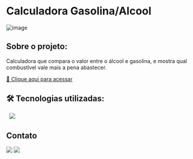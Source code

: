 # Calculadora Gasolina/Alcool
![image](https://user-images.githubusercontent.com/105132452/190491178-7044df03-3fb9-4acc-8181-35cd81fd995a.png)
## Sobre o projeto:

Calculadora que compara o valor entre o álcool e gasolina, e mostra qual combustível vale mais a pena abastecer. 

[🔗 Clique aqui para acessar](https://AndersonRodrigs.github.io/Calculadora-Gasolina-Alcool/)

## 🛠 Tecnologias utilizadas:

<div display="block">
<img src="https://img.shields.io/badge/HTML5-E34F26?style=for-the-badge&logo=html5&logoColor=white" alt="">
<img src="https://img.shields.io/badge/CSS3-1572B6?style=for-the-badge&logo=css3&logoColor=white" alt="">
<img src="https://img.shields.io/badge/JavaScript-F7DF1E?style=for-the-badge&logo=javascript&logoColor=black" />
</div>

<!--# Autor:-->
## Contato
<a href="https://www.linkedin.com/in/anderson-r-souza" target="_blank"><img src="https://img.shields.io/badge/-LinkedIn-%230077B5?style=for-the-badge&logo=linkedin&logoColor=white" target="_blank"></a> 
<a href = "mailto:anderson.rodriguesouz@gmail.com"><img src="https://img.shields.io/badge/-Gmail-%23333?style=for-the-badge&logo=gmail&logoColor=white" target="_blank"></a>


